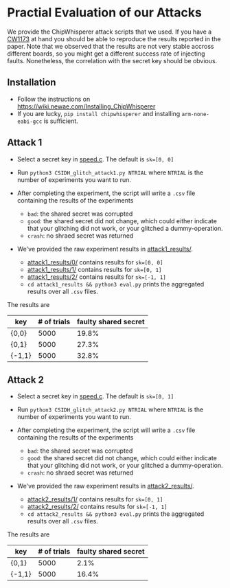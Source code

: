 # Practial Evaluation of our Attacks

We provide the ChipWhisperer attack scripts that we used. 
If you have a [CW1173](https://wiki.newae.com/CW1173_ChipWhisperer-Lite) at hand you should be able to reproduce the results reported in the paper. 
Note that we observed that the results are not very stable accross different boards, so you might get a different success rate of injecting faults. Nonetheless, the correlation with the secret key should be obvious. 

## Installation
- Follow the instructions on https://wiki.newae.com/Installing_ChipWhisperer
- If you are lucky, `pip install chipwhisperer` and installing `arm-none-eabi-gcc` is sufficient. 


## Attack 1 
- Select a secret key in [speed.c](speed.c). The default is `sk=[0, 0]` 
- Run `python3 CSIDH_glitch_attack1.py NTRIAL` where `NTRIAL` is the number of experiments you want to run.
- After completing the experiment, the script will write a `.csv` file containing the results of the experiments 
  - `bad`: the shared secret was corrupted
  - `good`: the shared secret did not change, which could either indicate that your glitching did not work, or your glitched a dummy-operation. 
  - `crash`: no shraed secret was returned 
  
 - We've provided the raw experiment results in [attack1_results/](attack1_results/). 
   - [attack1_results/0/](attack1_results/0/) contains results for `sk=[0, 0]`
   - [attack1_results/1/](attack1_results/1/) contains results for `sk=[0, 1]`
   - [attack1_results/2/](attack1_results/2/) contains results for `sk=[-1, 1]`
   - `cd attack1_results && python3 eval.py` prints the aggregated results over all `.csv` files. 

The results are

| key   | # of trials | faulty shared secret | 
| ----- | ----------- | -------------------- | 
| {0,0} | 5000        | 19.8%                |
| {0,1} | 5000        | 27.3%                |
| {-1,1}| 5000        | 32.8%                |

## Attack 2
- Select a secret key in [speed.c](speed.c). The default is `sk=[0, 1]` 
- Run `python3 CSIDH_glitch_attack2.py NTRIAL` where `NTRIAL` is the number of experiments you want to run.
- After completing the experiment, the script will write a `.csv` file containing the results of the experiments 
  - `bad`: the shared secret was corrupted
  - `good`: the shared secret did not change, which could either indicate that your glitching did not work, or your glitched a dummy-operation. 
  - `crash`: no shraed secret was returned 
  
 - We've provided the raw experiment results in [attack2_results/](attack2_results/). 
   - [attack2_results/1/](attack2_results/1/) contains results for `sk=[0, 1]`
   - [attack2_results/2/](attack2_results/2/) contains results for `sk=[-1, 1]`
   - `cd attack2_results && python3 eval.py` prints the aggregated results over all `.csv` files. 
   
The results are 

| key   | # of trials | faulty shared secret | 
| ----- | ----------- | -------------------- | 
| {0,1} | 5000        | 2.1%                 |
| {-1,1}| 5000        | 16.4%                |
